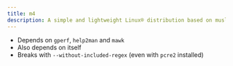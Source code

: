 ```yaml
---
title: m4
description: A simple and lightweight Linux® distribution based on musl libc and toybox
---
```


- Depends on `gperf`, `help2man` and `mawk`
- Also depends on itself
- Breaks with `--without-included-regex` (even with `pcre2` installed)
